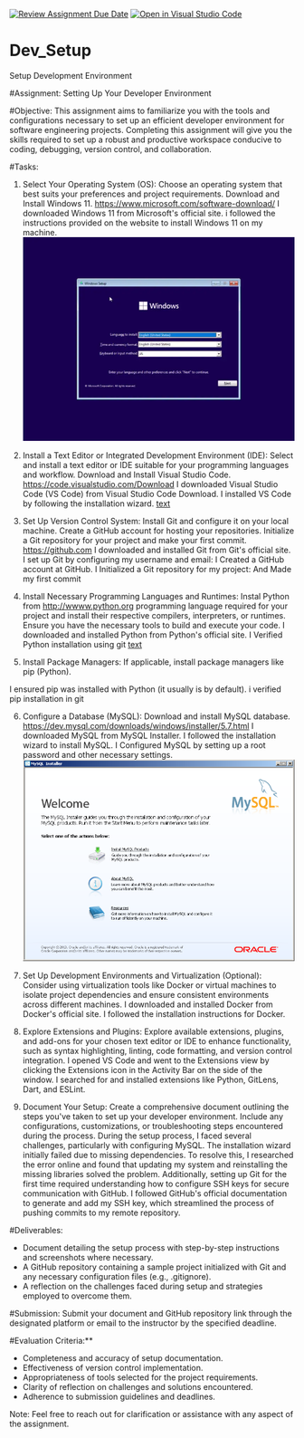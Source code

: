 [![Review Assignment Due Date](https://classroom.github.com/assets/deadline-readme-button-22041afd0340ce965d47ae6ef1cefeee28c7c493a6346c4f15d667ab976d596c.svg)](https://classroom.github.com/a/vbnbTt5m)
[![Open in Visual Studio Code](https://classroom.github.com/assets/open-in-vscode-2e0aaae1b6195c2367325f4f02e2d04e9abb55f0b24a779b69b11b9e10269abc.svg)](https://classroom.github.com/online_ide?assignment_repo_id=15294787&assignment_repo_type=AssignmentRepo)
# Dev_Setup
Setup Development Environment

#Assignment: Setting Up Your Developer Environment

#Objective:
This assignment aims to familiarize you with the tools and configurations necessary to set up an efficient developer environment for software engineering projects. Completing this assignment will give you the skills required to set up a robust and productive workspace conducive to coding, debugging, version control, and collaboration.

#Tasks:

1. Select Your Operating System (OS):
   Choose an operating system that best suits your preferences and project requirements. Download and Install Windows 11. https://www.microsoft.com/software-download/
   I downloaded Windows 11 from Microsoft's official site.
i followed the instructions provided on the website to install Windows 11 on my machine. 
![alt text](windows-setup-language-to-install-windows-nite-768x576.webp)

2. Install a Text Editor or Integrated Development Environment (IDE):
   Select and install a text editor or IDE suitable for your programming languages and workflow. Download and Install Visual Studio Code. https://code.visualstudio.com/Download
   I downloaded Visual Studio Code (VS Code) from Visual Studio Code Download.
I installed VS Code by following the installation wizard.
[text](<Screenshot of vscode-1.jfif>)

3. Set Up Version Control System:
   Install Git and configure it on your local machine. Create a GitHub account for hosting your repositories. Initialize a Git repository for your project and make your first commit. https://github.com
   I downloaded and installed Git from Git's official site.
I set up Git by configuring my username and email:
I Created a GitHub account at GitHub.
I Initialized a Git repository for my project:
And Made my first commit

4. Install Necessary Programming Languages and Runtimes:
  Instal Python from http://wwww.python.org programming language required for your project and install their respective compilers, interpreters, or runtimes. Ensure you have the necessary tools to build and execute your code.
  I downloaded and installed Python from Python's official site.
I Verified Python installation using git
[text](<screenshot of python.jfif>)

5. Install Package Managers:
   If applicable, install package managers like pip (Python).

I ensured pip was installed with Python (it usually is by default).
i verified pip installation in git

6. Configure a Database (MySQL):
   Download and install MySQL database. https://dev.mysql.com/downloads/windows/installer/5.7.html
I downloaded MySQL from MySQL Installer.
I followed the installation wizard to install MySQL.
I Configured MySQL by setting up a root password and other necessary settings.
![alt text](<screenshot of mysql.png>)
7. Set Up Development Environments and Virtualization (Optional):
   Consider using virtualization tools like Docker or virtual machines to isolate project dependencies and ensure consistent environments across different machines.
I downloaded and installed Docker from Docker's official site.
I followed the installation instructions for Docker.

8. Explore Extensions and Plugins:
   Explore available extensions, plugins, and add-ons for your chosen text editor or IDE to enhance functionality, such as syntax highlighting, linting, code formatting, and version control integration.
   I opened VS Code and went to the Extensions view by clicking the Extensions icon in the Activity Bar on the side of the window.
I searched for and installed extensions like Python, GitLens, Dart, and ESLint.

9. Document Your Setup:
    Create a comprehensive document outlining the steps you've taken to set up your developer environment. Include any configurations, customizations, or troubleshooting steps encountered during the process. 
  During the setup process, I faced several challenges, particularly with configuring MySQL. The installation wizard initially failed due to missing dependencies. To resolve this, I researched the error online and found that updating my system and reinstalling the missing libraries solved the problem. Additionally, setting up Git for the first time required understanding how to configure SSH keys for secure communication with GitHub. I followed GitHub's official documentation to generate and add my SSH key, which streamlined the process of pushing commits to my remote repository.  

#Deliverables:
- Document detailing the setup process with step-by-step instructions and screenshots where necessary.
- A GitHub repository containing a sample project initialized with Git and any necessary configuration files (e.g., .gitignore).
- A reflection on the challenges faced during setup and strategies employed to overcome them.

#Submission:
Submit your document and GitHub repository link through the designated platform or email to the instructor by the specified deadline.

#Evaluation Criteria:**
- Completeness and accuracy of setup documentation.
- Effectiveness of version control implementation.
- Appropriateness of tools selected for the project requirements.
- Clarity of reflection on challenges and solutions encountered.
- Adherence to submission guidelines and deadlines.

Note: Feel free to reach out for clarification or assistance with any aspect of the assignment.
